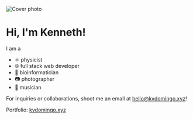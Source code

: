 ![Cover photo](https://res.cloudinary.com/kdphotography-assets/image/upload/c_fill,ar_2.39,r_20/v1/kdphotography/portfolio/static/portfolio/media-private/lastest/20190407_1.jpg)

# Hi, I'm Kenneth!

I am a
- ⚛ physicist
- 🌐 full stack web developer
- 🧬 bioinformatician
- 📷 photographer
- 🎸 musician

For inquiries or collaborations, shoot me an email at hello@kvdomingo.xyz!

Portfolio: [kvdomingo.xyz](https://kvdomingo.xyz)
